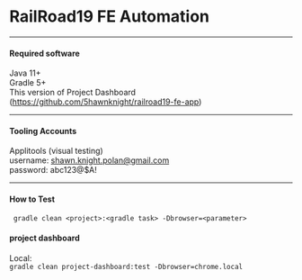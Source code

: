 # RailRoad19 FE Automation
<hr>

#### Required software
Java 11+<br>
Gradle 5+<br>
This version of Project Dashboard (https://github.com/5hawnknight/railroad19-fe-app)
<hr>

#### Tooling Accounts
Applitools (visual testing)<br>
username: shawn.knight.polan@gmail.com
<br>
password: abc123@$A!
<hr>

#### How to Test
``` gradle clean <project>:<gradle task> -Dbrowser=<parameter>```

#### project dashboard
Local: <br>
`gradle clean project-dashboard:test -Dbrowser=chrome.local`














